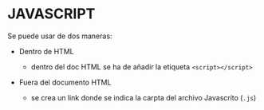 # JAVASCRIPT

Se puede usar de dos maneras:
- Dentro de HTML
    - dentro del doc HTML se ha de añadir la etiqueta ``<script></script>``

- Fuera del documento HTML
    - se crea un link donde se indica la carpta del archivo Javascrito (``.js``)
    